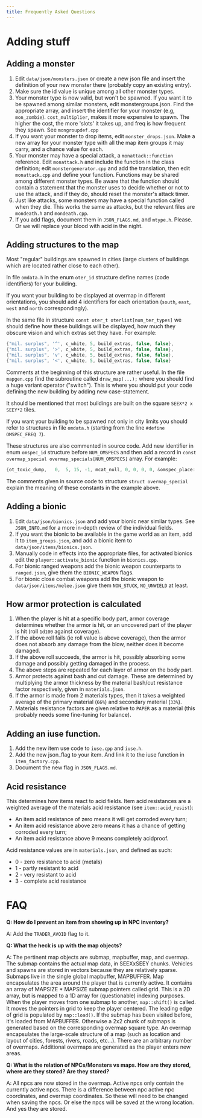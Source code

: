 ```yaml
---
title: Frequently Asked Questions
---
```


# Adding stuff

## Adding a monster

1. Edit `data/json/monsters.json` or create a new json file and insert the definition of your new
   monster there (probably copy an existing entry).
2. Make sure the id value is unique among all other monster types.
3. Your monster type is now valid, but won't be spawned. If you want it to be spawned among similar
   monsters, edit monstergroups.json. Find the appropriate array, and insert the identifier for your
   monster (e.g, `mon_zombie`). `cost_multiplier`, makes it more expensive to spawn. The higher the
   cost, the more 'slots' it takes up, and freq is how frequent they spawn. See `mongroupdef.cpp`
4. If you want your monster to drop items, edit `monster_drops.json`. Make a new array for your
   monster type with all the map item groups it may carry, and a chance value for each.
5. Your monster may have a special attack, a `monattack::function` reference. Edit `monattack.h` and
   include the function in the class definition; edit `monstergenerator.cpp` and add the
   translation, then edit `monattack.cpp` and define your function. Functions may be shared among
   different monster types. Be aware that the function should contain a statement that the monster
   uses to decide whether or not to use the attack, and if they do, should reset the monster's
   attack timer.
6. Just like attacks, some monsters may have a special function called when they die. This works the
   same as attacks, but the relevant files are `mondeath.h` and `mondeath.cpp`.
7. If you add flags, document them in `JSON_FLAGS.md`, and `mtype.h`. Please. Or we will replace
   your blood with acid in the night.

## Adding structures to the map

Most "regular" buildings are spawned in cities (large clusters of buildings which are located rather
close to each other).

In file `omdata.h` in the enum `oter_id` structure define names (code identifiers) for your
building.

If you want your building to be displayed at overmap in different orientations, you should add 4
identifiers for each orientation (`south`, `east`, `west` and `north` correspondingly).

In the same file in structure `const oter_t oterlist[num_ter_types]` we should define how these
buildings will be displayed, how much they obscure vision and which extras set they have. For
example:

```cpp
{"mil. surplus", '^', c_white, 5, build_extras, false, false},
{"mil. surplus", '>', c_white, 5, build_extras, false, false},
{"mil. surplus", 'v', c_white, 5, build_extras, false, false},
{"mil. surplus", '<', c_white, 5, build_extras, false, false}
```

Comments at the beginning of this structure are rather useful. In the file `mapgen.cpp` find the
subroutine called `draw_map(...);` where you should find a huge variant operator ("switch"). This is
where you should put your code defining the new building by adding new case-statement.

It should be mentioned that most buildings are built on the square `SEEX*2 x SEEY*2` tiles.

If you want your building to be spawned not only in city limits you should refer to structures in
file `omdata.h` (starting from the line `#define OMSPEC_FREQ 7`).

These structures are also commented in source code. Add new identifier in enum `omspec_id` structure
before `NUM_OMSPECS` and then add a record in `const overmap_special overmap_specials[NUM_OMSPECS]`
array. For example:

```cpp
{ot_toxic_dump,   0,  5, 15, -1, mcat_null, 0, 0, 0, 0, &omspec_place::wilderness,0}
```

The comments given in source code to structure `struct overmap_special` explain the meaning of these
constants in the example above.

## Adding a bionic

1. Edit `data/json/bionics.json` and add your bionic near similar types. See `JSON_INFO.md` for a
   more in-depth review of the individual fields.
2. If you want the bionic to be available in the game world as an item, add it to
   `item_groups.json`, and add a bionic item to `data/json/items/bionics.json`.
3. Manually code in effects into the appropriate files, for activated bionics edit the
   `player::activate_bionic` function in `bionics.cpp`.
4. For bionic ranged weapons add the bionic weapon counterparts to `ranged.json`, give them the
   `BIONIC_WEAPON` flags.
5. For bionic close combat weapons add the bionic weapon to `data/json/items/melee.json` give them
   `NON_STUCK`, `NO_UNWIELD` at least.

## How armor protection is calculated

1. When the player is hit at a specific body part, armor coverage determines whether the armor is
   hit, or an uncovered part of the player is hit (roll `1d100` against coverage).
2. If the above roll fails (ie roll value is above coverage), then the armor does not absorb any
   damage from the blow, neither does it become damaged.
3. If the above roll succeeds, the armor is hit, possibly absorbing some damage and possibly getting
   damaged in the process.
4. The above steps are repeated for each layer of armor on the body part.
5. Armor protects against bash and cut damage. These are determined by multiplying the armor
   thickness by the material bash/cut resistance factor respectively, given in `materials.json`.
6. If the armor is made from 2 materials types, then it takes a weighted average of the primary
   material (`66%`) and secondary material (`33%`).
7. Materials resistance factors are given relative to `PAPER` as a material (this probably needs
   some fine-tuning for balance).

## Adding an iuse function.

1. Add the new item use code to `iuse.cpp` and `iuse.h`.
2. Add the new json_flag to your item. And link it to the iuse function in `item_factory.cpp`.
3. Document the new flag in `JSON_FLAGS.md`.

## Acid resistance

This determines how items react to acid fields. Item acid resistances are a weighted average of the
materials acid resistance (see `item::acid_resist`):

- An item acid resistance of zero means it will get corroded every turn;
- An item acid resistance above zero means it has a chance of getting corroded every turn;
- An item acid resistance above 9 means completely acidproof.

Acid resistance values are in `materials.json`, and defined as such:

- 0 - zero resistance to acid (metals)
- 1 - partly resistant to acid
- 2 - very resistant to acid
- 3 - complete acid resistance

# FAQ

**Q: How do I prevent an item from showing up in NPC inventory?**

A: Add the `TRADER_AVOID` flag to it.

**Q: What the heck is up with the map objects?**

A: The pertinent map objects are submap, mapbuffer, map, and overmap. The submap contains the actual
map data, in SEEXxSEEY chunks. Vehicles and spawns are stored in vectors because they are relatively
sparse. Submaps live in the single global mapbuffer, MAPBUFFER. Map encapsulates the area around the
player that is currently active. It contains an array of MAPSIZE * MAPSIZE submap pointers called
grid. This is a 2D array, but is mapped to a 1D array for (questionable) indexing purposes. When the
player moves from one submap to another, `map::shift()` is called. It moves the pointers in grid to
keep the player centered. The leading edge of grid is populated by `map::load()`. If the submap has
been visited before, it's loaded from MAPBUFFER. Otherwise a 2x2 chunk of submaps is generated based
on the corresponding overmap square type. An overmap encapsulates the large-scale structure of a map
(such as location and layout of cities, forests, rivers, roads, etc...). There are an arbitrary
number of overmaps. Additional overmaps are generated as the player enters new areas.

**Q: What is the relation of NPCs/Monsters vs maps. How are they stored, where are they stored? Are
they stored?**

A: All npcs are now stored in the overmap. Active npcs only contain the currently active npcs. There
is a difference between npc active npc coordinates, and overmap coordinates. So these will need to
be changed when saving the npcs. Or else the npcs will be saved at the wrong location. And yes they
are stored.
